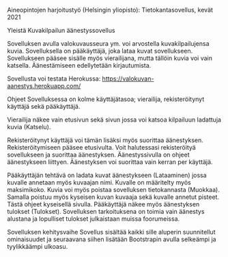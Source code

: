 Aineopintojen harjoitustyö (Helsingin yliopisto):
Tietokantasovellus, kevät 2021

Yleistä
Kuvakilpailun äänestyssovellus

Sovelluksen avulla valokuvausseura ym. voi arvostella kuvakilpailujensa kuvia. Sovelluksella on pääkäyttäjä, joka lataa kuvat sovellukseen. Sovellukseen pääsee sisälle myös vierailijana, mutta tällöin kuvia voi vain katsella. Äänestämiseen edellytetään kirjautumista.

Sovellusta voi testata Herokussa:
https://valokuvan-aanestys.herokuapp.com/

Ohjeet
Sovelluksessa on kolme käyttäjätasoa; vierailija, rekisteröitynyt käyttäjä sekä pääkäyttäjä.

Vierailija näkee vain etusivun sekä sivun jossa voi katsoa kilpailuun ladattuja kuvia (Katselu).

Rekisteröitynyt käyttäjä voi tämän lisäksi myös suorittaa äänestyksen. Rekisteröitymiseen pääsee etusivulta. Voit halutessasi
rekisteröityä sovellukseen ja suorittaa äänestyksen. Äänestyssivulla on ohjeet äänestykseen liittyen. Äänestyksen voi
suorittaa vain kerran per käyttäjä.

Pääkäyttäjän tehtävä on ladata kuvat äänestykseen (Lataaminen) jossa kuvalle annetaan myös kuvaajan nimi. Kuvalle on 
määritelty myös maksimikoko. Kuvia voi myös poistaa sovelluksen tietokannasta (Muokkaa). Samalla poistuu myös kyseisen
kuvan kuvaaja sekä kuvalle annetut pisteet. Tästä ohjeet kyseisellä sivulla. Pääkäyttäjä näkee myös äänestyksen
tulokset (Tulokset). Sovelluksen tarkoituksena on toimia vain äänestys alustana ja lopulliset tulokset julkaistaan 
muissa foorumeissa.

Sovelluksen kehitysvaihe
Sovellus sisältää kaikki sille aluperin suunnitellut ominaisuudet ja seuraavana siihen lisätään Bootstrapin
avulla selkeämpi ja tyylikkäämpi ulkoasu.



